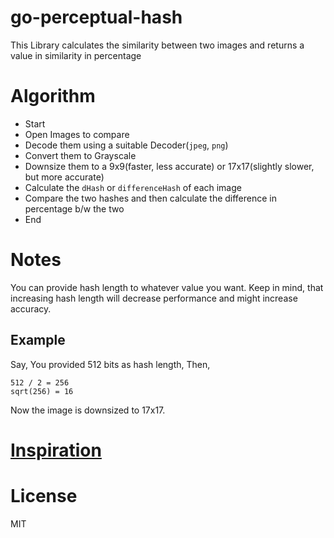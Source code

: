 # go-perceptual-hash
This Library calculates the similarity between two images and returns a value in similarity in percentage

# Algorithm

- Start
- Open Images to compare
- Decode them using a suitable Decoder(`jpeg`, `png`)
- Convert them to Grayscale
- Downsize them to a 9x9(faster, less accurate) or 17x17(slightly slower, but more accurate)
- Calculate the `dHash` or `differenceHash` of each image
- Compare the two hashes and then calculate the difference in percentage b/w the two
- End

# Notes

You can provide hash length to whatever value you want. Keep in mind, that increasing hash length will decrease performance and might increase accuracy.

## Example

Say, You provided 512 bits as hash length, Then,

    512 / 2 = 256
    sqrt(256) = 16

Now the image is downsized to 17x17.

# [Inspiration](http://tech.jetsetter.com/2017/03/21/duplicate-image-detection/)

# License

MIT